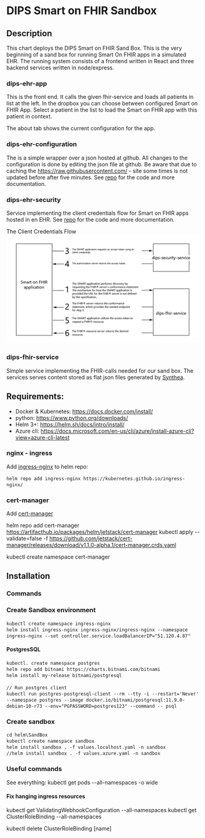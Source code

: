 # DIPS Smart on FHIR Sandbox

## Description

This chart deploys the DIPS Smart on FHIR Sand Box. This is the very beginning of a sand box for running Smart On FHIR apps in a simulated EHR. The running system consists of a frontend written in React and three backend services written in node/express.

### dips-ehr-app

This is the front end. It calls the given fhir-service and loads all patients in list at the left. In the dropbox you can choose between configured Smart on FHIR App. Select a patient in the list to load the Smart on FHIR app with this patient in context.

The about tab shows the current configuration for the app.

### dips-ehr-configuration

The is a simple wrapper over a json hosted at github. All changes to the configuration is done by editing the json file at github. Be aware that due to caching the <https://raw.githubusercontent.com/> - site some times is not updated before after five minutes.
See [repo](../dips-ehr-configuration) for the code and more documentation.

### dips-ehr-security

Service implementing the client credentials flow for Smart on FHIR apps hosted in en EHR.
See [repo](../dips-ehr-security) for the code and more documentation.

The Client Credentials Flow
![The Client Crendentials Flow](./images/clientcredentialsflow-white.png)

### dips-fhir-service

Simple service implementing the FHIR-calls needed for our sand box. The services serves content stored as flat json files generated by [Synthea](https://synthea.mitre.org/).

## Requirements:
- Docker & Kubernetes: https://docs.docker.com/install/
- python: https://www.python.org/downloads/
- Helm 3+: https://helm.sh/docs/intro/install/
- Azure cli: https://docs.microsoft.com/en-us/cli/azure/install-azure-cli?view=azure-cli-latest

### nginx - ingress
Add [ingress-nginx](https://kubernetes.github.io/ingress-nginx/) to helm repo:
```
helm repo add ingress-nginx https://kubernetes.github.io/ingress-nginx/
```

### cert-manager
Add [cert-manager](https://artifacthub.io/packages/helm/jetstack/cert-manager)

helm repo add cert-manager https://artifacthub.io/packages/helm/jetstack/cert-manager
kubectl apply --validate=false -f https://github.com/jetstack/cert-manager/releases/download/v1.1.0-alpha.1/cert-manager.crds.yaml

kubectl create namespace cert-manager


## Installation

### Commands

### Create Sandbox environment
```
kubectl create namespace ingress-nginx
helm install ingress-nginx ingress-nginx/ingress-nginx --namespace ingress-nginx --set controller.service.loadBalancerIP="51.120.4.87"
```

#### PostgresSQL
```
kubectl. create namespace postgres
helm repo add bitnami https://charts.bitnami.com/bitnami
helm install my-release bitnami/postgresql

// Run postgres client
kubectl run postgres-postgresql-client --rm --tty -i --restart='Never' --namespace postgres --image docker.io/bitnami/postgresql:11.9.0-debian-10-r73 --env="PGPASSWORD=postgres123" --command -- psql 
```
### Create sandbox
```
cd helm\SandBox
kubectl create namespace sandbox
helm install sandbox . -f values.localhost.yaml -n sandbox
//helm install sandbox . -f values.azure.yaml -n sandbox
```

### Useful commands

See everything:
kubectl get pods --all-namespaces -o wide

#### Fix hanging ingress resources

kubectl get ValidatingWebhookConfiguration --all-namespaces
kubectl get ClusterRoleBinding --all-namespaces

kubectl delete ClusterRoleBinding [name]
